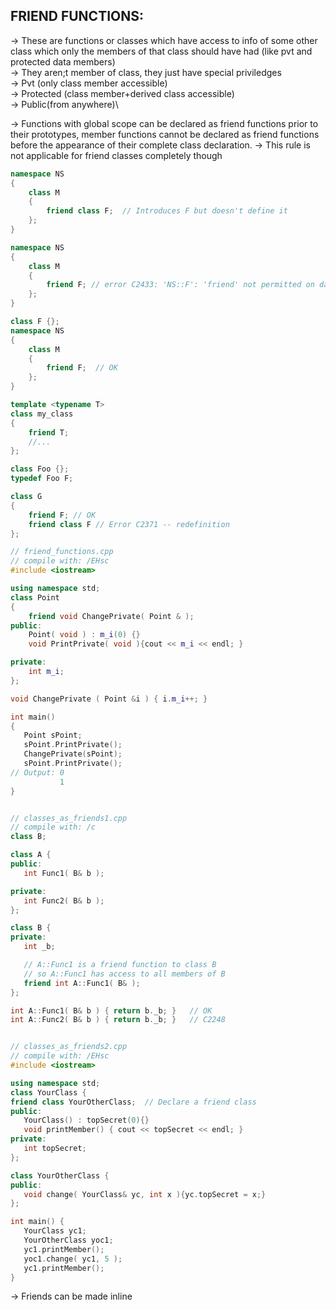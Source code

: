 **FRIEND FUNCTIONS:**
--

-> These are functions or classes which have access to info of some other class which only the members of that class should have had (like pvt and protected data members)\
-> They aren;t member of class, they just have special priviledges\
-> Pvt (only class member accessible)\
-> Protected (class member+derived class accessible)\
-> Public(from anywhere)\

-> Functions with global scope can be declared as friend functions prior to their prototypes, member functions cannot be declared as friend functions before the appearance of their complete class declaration.
-> This rule is not applicable for friend classes completely though

```cpp
namespace NS
{
    class M
    {
        friend class F;  // Introduces F but doesn't define it
    };
}

namespace NS
{
    class M
    {
        friend F; // error C2433: 'NS::F': 'friend' not permitted on data declarations
    };
}

class F {};
namespace NS
{
    class M
    {
        friend F;  // OK
    };
}

template <typename T>
class my_class
{
    friend T;
    //...
};

class Foo {};
typedef Foo F;

class G
{
    friend F; // OK
    friend class F // Error C2371 -- redefinition
};
```

```cpp
// friend_functions.cpp
// compile with: /EHsc
#include <iostream>

using namespace std;
class Point
{
    friend void ChangePrivate( Point & );
public:
    Point( void ) : m_i(0) {}
    void PrintPrivate( void ){cout << m_i << endl; }

private:
    int m_i;
};

void ChangePrivate ( Point &i ) { i.m_i++; }

int main()
{
   Point sPoint;
   sPoint.PrintPrivate();
   ChangePrivate(sPoint);
   sPoint.PrintPrivate();
// Output: 0
           1
}


// classes_as_friends1.cpp
// compile with: /c
class B;

class A {
public:
   int Func1( B& b );

private:
   int Func2( B& b );
};

class B {
private:
   int _b;

   // A::Func1 is a friend function to class B
   // so A::Func1 has access to all members of B
   friend int A::Func1( B& );
};

int A::Func1( B& b ) { return b._b; }   // OK
int A::Func2( B& b ) { return b._b; }   // C2248


// classes_as_friends2.cpp
// compile with: /EHsc
#include <iostream>

using namespace std;
class YourClass {
friend class YourOtherClass;  // Declare a friend class
public:
   YourClass() : topSecret(0){}
   void printMember() { cout << topSecret << endl; }
private:
   int topSecret;
};

class YourOtherClass {
public:
   void change( YourClass& yc, int x ){yc.topSecret = x;}
};

int main() {
   YourClass yc1;
   YourOtherClass yoc1;
   yc1.printMember();
   yoc1.change( yc1, 5 );
   yc1.printMember();
}


```

-> Friends can be made inline 

